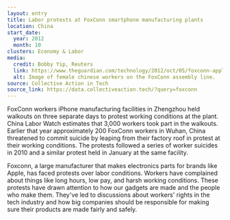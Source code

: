 ```yaml
---
layout: entry
title: Labor protests at FoxConn smartphone manufacturing plants
location: China
start_date:
  year: 2012
  month: 10
clusters: Economy & Labor
media:
  credit: Bobby Yip, Reuters
  link: https://www.theguardian.com/technology/2012/oct/05/foxconn-apple-iphone-china-strike
  alt: Image of female chinese workers on the FoxConn assembly line.
source: Collective Action in Tech
source_link: https://data.collectiveaction.tech/?query=foxconn
---
```

FoxConn workers iPhone manufacturing facilities in Zhengzhou held walkouts on three separate days to protest working conditions at the plant. China Labor Watch estimates that 3,000 workers took part in the walkouts. Earlier that year approximately 200 FoxConn workers in Wuhan, China threatened to commit suicide by leaping from their factory roof in protest at their working conditions. The protests followed a series of worker suicides in 2010 and a similar protest held in January at the same facility. 

Foxconn, a large manufacturer that makes electronics parts for brands like Apple, has faced protests over labor conditions. Workers have complained about things like long hours, low pay, and harsh working conditions. These protests have drawn attention to how our gadgets are made and the people who make them. They've led to discussions about workers' rights in the tech industry and how big companies should be responsible for making sure their products are made fairly and safely.
